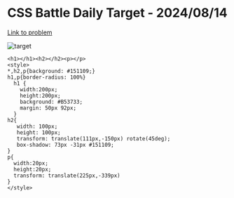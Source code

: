 # CSS Battle Daily Target - 2024/08/14

[Link to problem](https://cssbattle.dev/play/3JmnvfVf7EqqPUY8dZek)

![target](https://firebasestorage.googleapis.com/v0/b/cssbattleapp.appspot.com/o/user%2Fe6YbeBahWNPT7VpE2rE2p85byxa2%2Ftargets%2Ftarget_qyjrnK9.png?alt=media)


```
<h1></h1><h2></h2><p></p>
<style>
*,h2,p{background: #151109;}
h1,p{border-radius: 100%}
  h1 {
    width:200px;
    height:200px;
    background: #B53733;  
    margin: 50px 92px;
  }
h2{
   width: 100px;
   height: 100px;
   transform: translate(111px,-150px) rotate(45deg);
   box-shadow: 73px -31px #151109;
}
p{
  width:20px;
  height:20px;
  transform: translate(225px,-339px)              
}
</style>
```